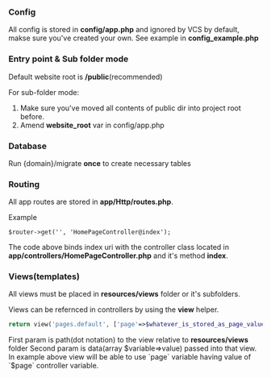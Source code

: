 ### Config
All config is stored in **config/app.php** and ignored by VCS by default,
makse sure you've created your own. See example in **config_example.php**

### Entry point & Sub folder mode

Default website root is **/public**(recommended)

For sub-folder mode:
1. Make sure you've moved all contents of public dir into project root before.
2. Amend **website_root** var in config/app.php

### Database
Run {domain}/migrate **once** to create necessary tables

### Routing
All app routes are stored in **app/Http/routes.php**.

Example
```
$router->get('', 'HomePageController@index');
```
The code above binds index uri with the controller class located in **app/controllers/HomePageController.php** and it's method **index**.


### Views(templates)
All views must be placed in **resources/views** folder or it's subfolders.

Views can be refernced in controllers by using the **view** helper.
```php
return view('pages.default', ['page'=>$whatever_is_stored_as_page_value]]);
```
First param is path(dot notation) to the view relative to **resources/views** folder
Second param is data(array $variable=>value) passed into that view. 
In example above view will be able to use `page` variable having value of `$page` controller variable.









